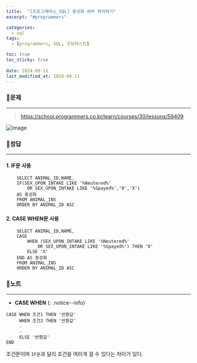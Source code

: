 ```yaml
---
title:  "[프로그래머스_SQL] 중성화 여부 파악하기"
excerpt: "#programmers"

categories:
  - sql
tags:
  - [programmers, SQL, 코딩테스트]

toc: true
toc_sticky: true
 
date: 2024-09-11
last_modified_at: 2024-09-11
---
```


### 📜문제
-----
> <https://school.programmers.co.kr/learn/courses/30/lessons/59409>  

![image](https://github.com/user-attachments/assets/e26b2180-27be-446d-983b-bff047d29fe6)
  
    
### 📜정답
-----
#### **1.** IF문 사용
```
    SELECT ANIMAL_ID,NAME,
    IF(SEX_UPON_INTAKE LIKE '%Neutered%'
        OR SEX_UPON_INTAKE LIKE '%Spayed%','O','X')
    AS 중성화 
    FROM ANIMAL_INS 
    ORDER BY ANIMAL_ID ASC
```
  
#### **2.** CASE WHEN문 사용
```
    SELECT ANIMAL_ID,NAME,
    CASE 
        WHEN (SEX_UPON_INTAKE LIKE '%Neutered%' 
            OR SEX_UPON_INTAKE LIKE '%Spayed%') THEN 'O'
        ELSE 'X'
    END AS 중성화 
    FROM ANIMAL_INS 
    ORDER BY ANIMAL_ID ASC
```

  
### 📜노트
-----
* **CASE WHEN**
{: .notice--info}
```
CASE WHEN 조건1 THEN '반환값'
     WHEN 조건2 THEN '반환값'
     .
     .
     ELSE '반환값'
END
```
조건문이며 `IF문`과 달리 조건을 여러개 걸 수 있다는 차이가 있다.

